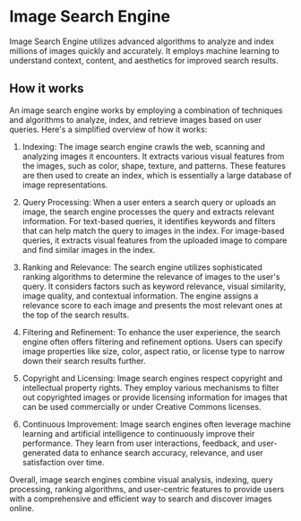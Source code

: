 # Image Search Engine
Image Search Engine utilizes advanced algorithms to analyze and index millions of images quickly and accurately. It employs machine learning to understand context, content, and aesthetics for improved search results. 

## How it works
An image search engine works by employing a combination of techniques and algorithms to analyze, index, and retrieve images based on user queries. Here's a simplified overview of how it works:

1) Indexing: The image search engine crawls the web, scanning and analyzing images it encounters. It extracts various visual features from the images, such as color, shape, texture, and patterns. These features are then used to create an index, which is essentially a large database of image representations.

2) Query Processing: When a user enters a search query or uploads an image, the search engine processes the query and extracts relevant information. For text-based queries, it identifies keywords and filters that can help match the query to images in the index. For image-based queries, it extracts visual features from the uploaded image to compare and find similar images in the index.

3) Ranking and Relevance: The search engine utilizes sophisticated ranking algorithms to determine the relevance of images to the user's query. It considers factors such as keyword relevance, visual similarity, image quality, and contextual information. The engine assigns a relevance score to each image and presents the most relevant ones at the top of the search results.

4) Filtering and Refinement: To enhance the user experience, the search engine often offers filtering and refinement options. Users can specify image properties like size, color, aspect ratio, or license type to narrow down their search results further.

5) Copyright and Licensing: Image search engines respect copyright and intellectual property rights. They employ various mechanisms to filter out copyrighted images or provide licensing information for images that can be used commercially or under Creative Commons licenses.

6) Continuous Improvement: Image search engines often leverage machine learning and artificial intelligence to continuously improve their performance. They learn from user interactions, feedback, and user-generated data to enhance search accuracy, relevance, and user satisfaction over time.

Overall, image search engines combine visual analysis, indexing, query processing, ranking algorithms, and user-centric features to provide users with a comprehensive and efficient way to search and discover images online.
